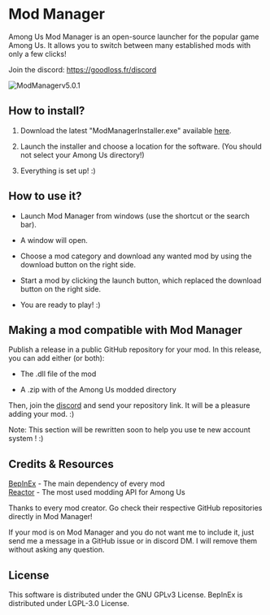 # Mod Manager
Among Us Mod Manager is an open-source launcher for the popular game Among Us. It allows you to switch between many established mods with only a few clicks!

Join the discord: https://goodloss.fr/discord

![ModManagerv5.0.1](https://amodsus.com/attachments/1642431805864-png.530/)

## How to install?

1. Download the latest "ModManagerInstaller.exe" available [here](https://goodloss.fr/latest).

3. Launch the installer and choose a location for the software. (You should not select your Among Us directory!)

4. Everything is set up! :)

## How to use it?

- Launch Mod Manager from windows (use the shortcut or the search bar).

- A window will open.

- Choose a mod category and download any wanted mod by using the download button on the right side.

- Start a mod by clicking the launch button, which replaced the download button on the right side.

- You are ready to play! :)

## Making a mod compatible with Mod Manager

Publish a release in a public GitHub repository for your mod. In this release, you can add either (or both):

- The .dll file of the mod

- A .zip with of the Among Us modded directory

Then, join the [discord](https://goodloss.fr/discord) and send your repository link. It will be a pleasure adding your mod. :)

Note: This section will be rewritten soon to help you use te new account system ! :)

## Credits & Resources

[BepInEx](https://github.com/NuclearPowered/BepInEx) - The main dependency of every mod\
[Reactor](https://github.com/NuclearPowered/Reactor) - The most used modding API for Among Us

Thanks to every mod creator. Go check their respective GitHub repositories directly in Mod Manager!

If your mod is on Mod Manager and you do not want me to include it, just send me a message in a GitHub issue or in discord DM. I will remove them without asking any question.

## License

This software is distributed under the GNU GPLv3 License. BepInEx is distributed under LGPL-3.0 License.
